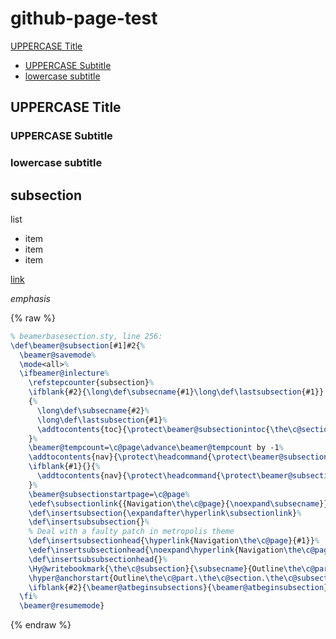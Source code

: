 # github-page-test

[UPPERCASE Title](#UPPERCASE-Title)
 - [UPPERCASE Subtitle](#UPPERCASE-Subtitle)
 - [lowercase subtitle](#lowercase-subtitle)

## UPPERCASE Title

### UPPERCASE Subtitle

### lowercase subtitle

## subsection

list
* item
* item
* item

[link](https://github.com)

*emphasis*

{% raw %}
```tex
% beamerbasesection.sty, line 256:
\def\beamer@subsection[#1]#2{%
  \beamer@savemode%
  \mode<all>%
  \ifbeamer@inlecture%
    \refstepcounter{subsection}%
    \ifblank{#2}{\long\def\subsecname{#1}\long\def\lastsubsection{#1}}
    {%
      \long\def\subsecname{#2}%
      \long\def\lastsubsection{#1}%
      \addtocontents{toc}{\protect\beamer@subsectionintoc{\the\c@section}{\the\c@subsection}{#2}{\the\c@page}{\the\c@part}{\the\beamer@tocsectionnumber}}%
    }%
    \beamer@tempcount=\c@page\advance\beamer@tempcount by -1%
    \addtocontents{nav}{\protect\headcommand{\protect\beamer@subsectionpages{\the\beamer@subsectionstartpage}{\the\beamer@tempcount}}}
    \ifblank{#1}{}{%
      \addtocontents{nav}{\protect\headcommand{\protect\beamer@subsectionentry{\the\c@part}{\the\c@section}{\the\c@subsection}{\the\c@page}{\lastsubsection}}}
    }%
    \beamer@subsectionstartpage=\c@page%
    \edef\subsectionlink{{Navigation\the\c@page}{\noexpand\subsecname}}%
    \def\insertsubsection{\expandafter\hyperlink\subsectionlink}%
    \def\insertsubsubsection{}%
    % Deal with a faulty patch in metropolis theme
    \def\insertsubsectionhead{\hyperlink{Navigation\the\c@page}{#1}}%
    \edef\insertsubsectionhead{\noexpand\hyperlink{Navigation\the\c@page}{\unexpanded{#1}}}%
    \def\insertsubsubsectionhead{}%
    \Hy@writebookmark{\the\c@subsection}{\subsecname}{Outline\the\c@part.\the\c@section.\the\c@subsection.\the\c@page}{3}{toc}%
    \hyper@anchorstart{Outline\the\c@part.\the\c@section.\the\c@subsection.\the\c@page}\hyper@anchorend%
    \ifblank{#2}{\beamer@atbeginsubsections}{\beamer@atbeginsubsection}%
  \fi%
  \beamer@resumemode}
```
{% endraw %}
